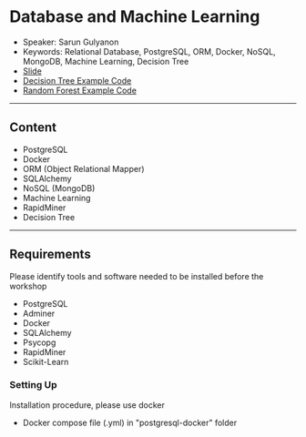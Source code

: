 # Database and Machine Learning
* Speaker: Sarun Gulyanon
* Keywords: Relational Database, PostgreSQL, ORM, Docker, NoSQL, MongoDB, Machine Learning, Decision Tree
* [Slide](https://docs.google.com/presentation/d/1U4xXlHqXbsUJankYiVXt5n3Siq74QKb8_22gxh2mtTw/edit?usp=sharing)
* [Decision Tree Example Code](https://colab.research.google.com/drive/18Kyclt5sfaRgnvA_1z1bD8EVO2WsVw-s)
* [Random Forest Example Code](https://colab.research.google.com/drive/1GkHrnEesvt6ktzwIq-QxixPZp8JfF8w0)

----
## Content
* PostgreSQL
* Docker
* ORM (Object Relational Mapper)
* SQLAlchemy
* NoSQL (MongoDB)
* Machine Learning
* RapidMiner
* Decision Tree

----
## Requirements
  Please identify tools and software needed to be installed before the workshop
* PostgreSQL
* Adminer
* Docker
* SQLAlchemy
* Psycopg
* RapidMiner
* Scikit-Learn

### Setting Up
  Installation procedure, please use docker
* Docker compose file (.yml) in "postgresql-docker" folder
